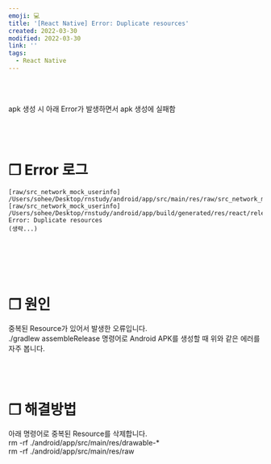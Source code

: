 ```yaml
---
emoji: 💻
title: '[React Native] Error: Duplicate resources'
created: 2022-03-30
modified: 2022-03-30
link: ''
tags:
  - React Native
---
```

<br></br>



apk 생성 시 아래 Error가 발생하면서 apk 생성에 실패함
<br></br><br></br>



# **❐ Error 로그** 
```undefined isWrap
[raw/src_network_mock_userinfo] /Users/sohee/Desktop/rnstudy/android/app/src/main/res/raw/src_network_mock_userinfo.json        [raw/src_network_mock_userinfo] /Users/sohee/Desktop/rnstudy/android/app/build/generated/res/react/release/raw/src_network_mock_userinfo.json: Error: Duplicate resources
(생략...)
```
<br></br><br></br>



# **❐ 원인**
중복된 Resource가 있어서 발생한 오류입니다.  
./gradlew assembleRelease 명령어로 Android APK를 생성할 때 위와 같은 에러를 자주 봅니다.
<br></br><br></br>



# **❐ 해결방법**
아래 명령어로 중복된 Resource를 삭제합니다.  
rm -rf ./android/app/src/main/res/drawable-*  
rm -rf ./android/app/src/main/res/raw
<br></br><br></br>
